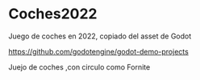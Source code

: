 # Coches2022
Juego de coches en 2022, copiado del asset de Godot

https://github.com/godotengine/godot-demo-projects

Juejo de coches ,con circulo como Fornite



